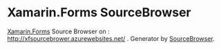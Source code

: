 # Xamarin.Forms SourceBrowser

[Xamarin.Forms](https://github.com/xamarin/Xamarin.Forms) Source Browser on : http://xfsourcebrower.azurewebsites.net/ . Generator by [SourceBrowser](https://github.com/KirillOsenkov/SourceBrowser).